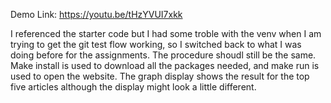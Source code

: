 Demo Link: https://youtu.be/tHzYVUI7xkk

I referenced the starter code but I had some troble with the venv when I am trying to get the git test flow working, so I switched back to what I was doing before for the assignments. The procedure shoudl still be the same. Make install is used to download all the packages needed, and make run is used to open the website. The graph display shows the result for the top five articles although the display might look a little different. 
